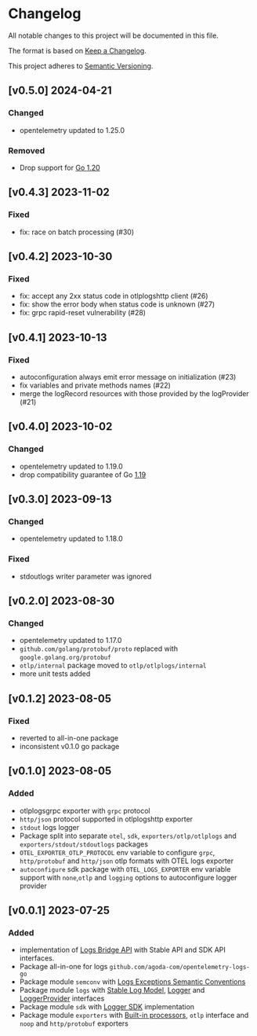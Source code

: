 # Changelog

All notable changes to this project will be documented in this file.

The format is based on [Keep a Changelog](https://keepachangelog.com/en/1.0.0/).

This project adheres to [Semantic Versioning](https://semver.org/spec/v2.0.0.html).

## [v0.5.0] 2024-04-21

### Changed

- opentelemetry updated to 1.25.0

### Removed 

- Drop support for [Go 1.20](https://go.dev/doc/go1.20)

## [v0.4.3] 2023-11-02

### Fixed

- fix: race on batch processing (#30)

## [v0.4.2] 2023-10-30

### Fixed

- fix: accept any 2xx status code in otlplogshttp client (#26)
- fix: show the error body when status code is unknown (#27)
- fix: grpc rapid-reset vulnerability (#28)

## [v0.4.1] 2023-10-13

### Fixed

- autoconfiguration always emit error message on initialization (#23)
- fix variables and private methods names (#22)
- merge the logRecord resources with those provided by the logProvider (#21)

## [v0.4.0] 2023-10-02

### Changed

- opentelemetry updated to 1.19.0
- drop compatibility guarantee of Go [1.19](https://go.dev/doc/go1.19)

## [v0.3.0] 2023-09-13

### Changed

- opentelemetry updated to 1.18.0

### Fixed

- stdoutlogs writer parameter was ignored

## [v0.2.0] 2023-08-30

### Changed

- opentelemetry updated to 1.17.0
- `github.com/golang/protobuf/proto` replaced with `google.golang.org/protobuf`
- `otlp/internal` package moved to `otlp/otlplogs/internal`
- more unit tests added

## [v0.1.2] 2023-08-05

### Fixed

- reverted to all-in-one package
- inconsistent v0.1.0 go package

## [v0.1.0] 2023-08-05

### Added

- otlplogsgrpc exporter with `grpc` protocol
- `http/json` protocol supported in otlplogshttp exporter
- `stdout` logs logger
- Package split into separate `otel`, `sdk`, `exporters/otlp/otlplogs` and `exporters/stdout/stdoutlogs` packages
- `OTEL_EXPORTER_OTLP_PROTOCOL` env variable to configure `grpc`, `http/protobuf` and `http/json` otlp formats with OTEL
  logs exporter
- `autoconfigure` sdk package with `OTEL_LOGS_EXPORTER` env variable support with `none`,`otlp` and `logging` options to
  autoconfigure logger provider

## [v0.0.1] 2023-07-25

### Added

- implementation of [Logs Bridge API](https://opentelemetry.io/docs/specs/otel/logs/bridge-api) with Stable API and SDK
  API interfaces.
- Package all-in-one for logs `github.com/agoda-com/opentelemetry-logs-go`
- Package module `semconv`
  with [Logs Exceptions Semantic Conventions](https://opentelemetry.io/docs/specs/otel/logs/semantic_conventions/exceptions/#attributes)
- Package module `logs`
  with [Stable Log Model](https://opentelemetry.io/docs/specs/otel/logs/data-model), [Logger](https://opentelemetry.io/docs/specs/otel/logs/bridge-api/#logger)
  and [LoggerProvider](https://opentelemetry.io/docs/specs/otel/logs/bridge-api/#loggerprovider) interfaces
- Package module `sdk` with [Logger SDK](https://opentelemetry.io/docs/specs/otel/logs/sdk/) implementation
- Package module `exporters`
  with [Built-in processors](https://opentelemetry.io/docs/specs/otel/logs/sdk/#built-in-processors), `otlp` interface
  and `noop` and `http/protobuf` exporters
